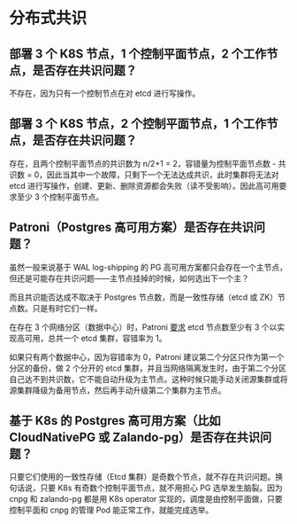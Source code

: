 # 分布式共识

## 部署 3 个 K8S 节点，1 个控制平面节点，2 个工作节点，是否存在共识问题？

不存在，因为只有一个控制节点在对 etcd 进行写操作。

## 部署 3 个 K8S 节点，2 个控制平面节点，1 个工作节点，是否存在共识问题？

存在，且两个控制平面节点的共识数为 n/2+1 = 2，容错量为控制平面节点数 - 共识数 = 0，因此当其中一个故障，只剩下一个无法达成共识，此时集群将无法对 etcd 进行写操作，创建、更新、删除资源都会失败（读不受影响）。因此高可用要求至少 3 个控制平面节点。

## Patroni（Postgres 高可用方案）是否存在共识问题？

虽然一般来说基于 WAL log-shipping 的 PG 高可用方案都只会存在一个主节点，但还是可能存在共识问题——主节点挂掉的时候，如何选出下一个主？

而且共识能否达成不取决于 Postgres 节点数，而是一致性存储（etcd 或 ZK）节点数。只是有时它们一样。

在存在 3 个网络分区（数据中心）时，Patroni [要求](https://patroni.readthedocs.io/en/latest/ha_multi_dc.html) etcd 节点数至少有 3 个以实现高可用，总共一个 etcd 集群，容错率为 1。

如果只有两个数据中心，因为容错率为 0，Patroni 建议第二个分区只作为第一个分区的备份，做 2 个分开的 etcd 集群，并且当网络隔离发生时，由于第二个分区自己达不到共识数，它不能自动升级为主节点。这种时候只能手动关闭源集群或将源集群降级为备用节点，然后再手动升级第二个集群为主节点。

## 基于 K8s 的 Postgres 高可用方案（比如 CloudNativePG 或 Zalando-pg）是否存在共识问题？

只要它们使用的一致性存储（Etcd 集群）是奇数个节点，就不存在共识问题。换句话说，只要 K8s 有奇数个控制平面节点，就不用担心 PG 选举发生脑裂。因为 cnpg 和 zalando-pg 都是用 K8s operator 实现的，调度是由控制平面做，只要控制平面和 cnpg 的管理 Pod 能正常工作，就能完成选举。
